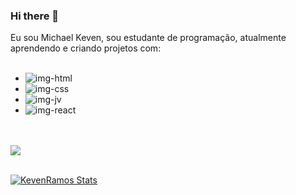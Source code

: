 ### Hi there 👋

Eu sou Michael Keven, sou estudante de programação, atualmente aprendendo e criando projetos com:
<br>
<br>
- <img src="https://img.shields.io/badge/HTML5-E34F26?style=for-the-badge&logo=html5&logoColor=white" alt="img-html">
- <img src="https://img.shields.io/badge/CSS-239120?&style=for-the-badge&logo=css3&logoColor=white" alt="img-css">
- <img src="https://img.shields.io/badge/JavaScript-323330?style=for-the-badge&logo=javascript&logoColor=F7DF1E" alt="img-jv">
- <img src="https://img.shields.io/badge/React-20232A?style=for-the-badge&logo=react&logoColor=61DAFB" alt="img-react">
<br>
<br>
<a href="https://www.linkedin.com/in/michael-keven-ramos-silveira-6459a821b/"><img src="https://img.shields.io/badge/LinkedIn-0077B5?style=for-the-badge&logo=linkedin&logoColor=white"/></a>
<br>
<br>


[![KevenRamos Stats](https://github-readme-stats.vercel.app/api?username=kevenramos)](https://github.com/anuraghazra/github-readme-stats)
<!--
**KevenRamos/KevenRamos** is a ✨ _special_ ✨ repository because its `README.md` (this file) appears on your GitHub profile.

Here are some ideas to get you started:

- 🔭 I’m currently working on ...
- 🌱 I’m currently learning ...
- 👯 I’m looking to collaborate on ...
- 🤔 I’m looking for help with ...
- 💬 Ask me about ...
- 📫 How to reach me: ...
- 😄 Pronouns: ...
- ⚡ Fun fact: ...
-->
